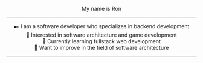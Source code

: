 <p align="center">
  My name is Ron
</p>

---

<p align="center">
  ✒️ I am a software developer who specializes in backend development
  <br>
  👀 Interested in software architecture and game development
  <br>
  🔎 Currently learning fullstack web development
  <br>
  🔶 Want to improve in the field of software architecture
</p>

---
